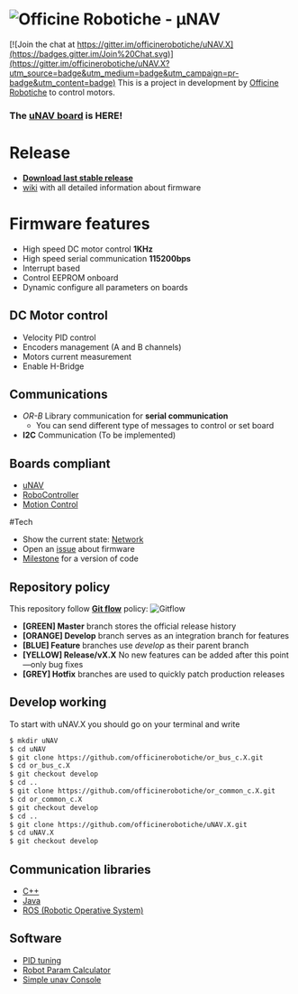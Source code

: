 # ![Officine Robotiche][Logo] - µNAV

[![Join the chat at https://gitter.im/officinerobotiche/uNAV.X](https://badges.gitter.im/Join%20Chat.svg)](https://gitter.im/officinerobotiche/uNAV.X?utm_source=badge&utm_medium=badge&utm_campaign=pr-badge&utm_content=badge)
This is a project in development by [Officine Robotiche] to control motors.

### **The [uNAV board](https://github.com/officinerobotiche/uNAVPCB) is HERE!**

# Release
- [**Download last stable release**](https://github.com/officinerobotiche/uNAV.X/releases)
- [wiki] with all detailed information about firmware

# Firmware features
- High speed DC motor control **1KHz**
- High speed serial communication **115200bps**
- Interrupt based
- Control EEPROM onboard
- Dynamic configure all parameters on boards

## DC Motor control
- Velocity PID control
- Encoders management (A and B channels) 
- Motors current measurement
- Enable H-Bridge

## Communications
- *OR-B* Library communication for **serial communication**
  - You can send different type of messages to control or set board
- **I2C** Communication (To be implemented)

## Boards compliant
- [uNAV](https://github.com/officinerobotiche/uNAVPCB)
- [RoboController](http://tuttoelettronica.net/archives/455)
- [Motion Control](http://raffaello.officinerobotiche.it/schede-elettroniche/motion-control/)

#Tech
- Show the current state: [Network](https://github.com/officinerobotiche/uNAV.X/network)
- Open an [issue](https://github.com/officinerobotiche/uNAV.X/issues) about firmware
- [Milestone](https://github.com/officinerobotiche/uNAV.X/milestones)  for a version of code

## Repository policy
This repository follow **[Git flow](https://www.atlassian.com/git/tutorials/comparing-workflows/gitflow-workflow)** policy:
![Gitflow](https://raw.githubusercontent.com/quickhack/translations/master/git-workflows-and-tutorials/images/git-workflows-gitflow.png)

- **[GREEN] Master** branch stores the official release history
- **[ORANGE] Develop** branch serves as an integration branch for features
- **[BLUE] Feature** branches use *develop* as their parent branch
- **[YELLOW] Release/vX.X** No new features can be added after this point—only bug fixes
- **[GREY] Hotfix** branches are used to quickly patch production releases
 
## Develop working
To start with uNAV.X you should go on your terminal and write
```bash
$ mkdir uNAV
$ cd uNAV 
$ git clone https://github.com/officinerobotiche/or_bus_c.X.git 
$ cd or_bus_c.X 
$ git checkout develop 
$ cd ..
$ git clone https://github.com/officinerobotiche/or_common_c.X.git 
$ cd or_common_c.X 
$ git checkout develop 
$ cd ..
$ git clone https://github.com/officinerobotiche/uNAV.X.git 
$ cd uNAV.X 
$ git checkout develop
```

## Communication libraries
- [C++](https://github.com/officinerobotiche/orblibcpp)
- [Java](https://github.com/officinerobotiche/orblibjar)
- [ROS (Robotic Operative System)](https://github.com/officinerobotiche/ros_serial_bridge)
 
## Software
- [PID tuning](https://github.com/officinerobotiche/uNav_PID_Tuner)
- [Robot Param Calculator](https://github.com/officinerobotiche/RobotParamCalculator)
- [Simple unav Console](https://github.com/officinerobotiche/simple_unav_console)

[wiki]:http://wiki.officinerobotiche.it/
[Officine Robotiche]:http://www.officinerobotiche.it/
[Logo]:http://2014.officinerobotiche.it/wp-content/uploads/sites/4/2014/09/ORlogoSimpleSmall.png
